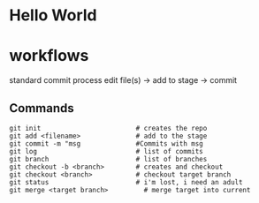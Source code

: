 # Hello World

# workflows

standard commit process
edit file(s) -> add to stage -> commit  

## Commands
```
git init                        # creates the repo
git add <filename>              # add to the stage
git commit -m "msg              #Commits with msg
git log                         # list of commits
git branch                      # list of branches
git checkout -b <branch>        # creates and checkout
git checkout <branch>           # checkout target branch
git status                      # i'm lost, i need an adult 
git merge <target branch>         # merge target into current
```